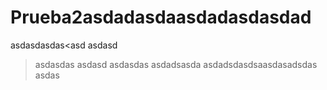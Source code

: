 # Prueba2asdadasdaasdadasdasdad
asdasdasdas<asd
asdasd
>asdasdas
asdasd
asdasdas
asdadsasda
asdadsdasdsaasdasadsdas
asdas